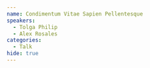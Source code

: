 ```yaml
---
name: Condimentum Vitae Sapien Pellentesque
speakers:
  - Tolga Philip
  - Alex Rosales
categories:
  - Talk
hide: true
---
```

